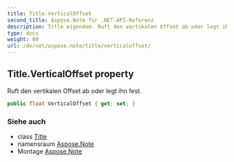 ```yaml
---
title: Title.VerticalOffset
second_title: Aspose.Note für .NET-API-Referenz
description: Title eigendom. Ruft den vertikalen Offset ab oder legt ihn fest.
type: docs
weight: 80
url: /de/net/aspose.note/title/verticaloffset/
---
```

## Title.VerticalOffset property

Ruft den vertikalen Offset ab oder legt ihn fest.

```csharp
public float VerticalOffset { get; set; }
```

### Siehe auch

* class [Title](../)
* namensraum [Aspose.Note](../../title/)
* Montage [Aspose.Note](../../../)


